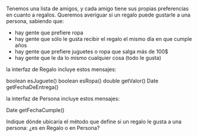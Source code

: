 Tenemos una lista de amigos, y cada amigo tiene sus propias preferencias en cuanto a regalos. Queremos averiguar si un regalo puede gustarle a una persona, sabiendo que: 

* hay gente que prefiere ropa
* hay gente que sólo le gusta recibir el regalo el mismo día en que cumple años
* hay gente que prefiere juguetes o ropa que salga más de 100$
* hay gente que le da lo mismo cualquier cosa (todo le gusta)


la interfaz de Regalo incluye estos mensajes:

boolean esJuguete()
boolean esRopa()
double getValor()
Date getFechaDeEntrega()

la interfaz de Persona incluye estos mensajes:

Date getFechaCumple()

Indique dónde ubicaría el método que define si un regalo le gusta a una persona: ¿es en Regalo o en Persona?
